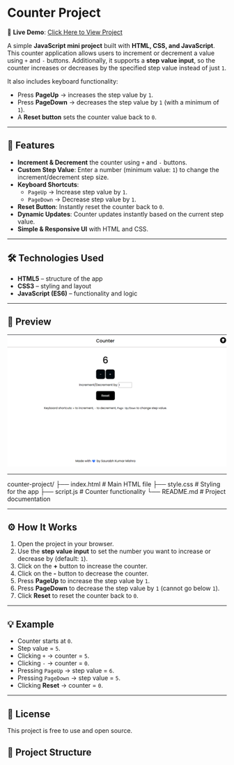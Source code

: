 # Counter Project  

🔗 **Live Demo**: [Click Here to View Project](https://your-username.github.io/counter-project/)  

A simple **JavaScript mini project** built with **HTML, CSS, and JavaScript**.  
This counter application allows users to increment or decrement a value using `+` and `-` buttons. Additionally, it supports a **step value input**, so the counter increases or decreases by the specified step value instead of just `1`.  

It also includes keyboard functionality:  
- Press **PageUp** → increases the step value by `1`.  
- Press **PageDown** → decreases the step value by `1` (with a minimum of `1`).  
- A **Reset button** sets the counter value back to `0`.  

---

## 🚀 Features  

- **Increment & Decrement** the counter using `+` and `-` buttons.  
- **Custom Step Value**: Enter a number (minimum value: `1`) to change the increment/decrement step size.  
- **Keyboard Shortcuts**:  
  - `PageUp` → Increase step value by `1`.  
  - `PageDown` → Decrease step value by `1`.  
- **Reset Button**: Instantly reset the counter back to `0`.  
- **Dynamic Updates**: Counter updates instantly based on the current step value.  
- **Simple & Responsive UI** with HTML and CSS.  

---

## 🛠️ Technologies Used  

- **HTML5** – structure of the app  
- **CSS3** – styling and layout  
- **JavaScript (ES6)** – functionality and logic  

---
## 📸 Preview  

![Counter Project Screenshot](screenshot.png)

---

counter-project/
├── index.html # Main HTML file
├── style.css # Styling for the app
├── script.js # Counter functionality
└── README.md # Project documentation


---

## ⚙️ How It Works  

1. Open the project in your browser.  
2. Use the **step value input** to set the number you want to increase or decrease by (default: `1`).  
3. Click on the **+** button to increase the counter.  
4. Click on the **-** button to decrease the counter.  
5. Press **PageUp** to increase the step value by `1`.  
6. Press **PageDown** to decrease the step value by `1` (cannot go below `1`).  
7. Click **Reset** to reset the counter back to `0`.  

---

## 💡 Example  

- Counter starts at `0`.  
- Step value = `5`.  
- Clicking `+` → counter = `5`.  
- Clicking `-` → counter = `0`.  
- Pressing `PageUp` → step value = `6`.  
- Pressing `PageDown` → step value = `5`.  
- Clicking **Reset** → counter = `0`.  

---

## 📜 License  

This project is free to use and open source.  

## 📂 Project Structure  

